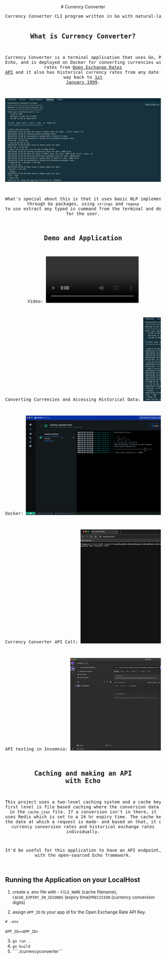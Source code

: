 <div align="center">
# Currency Converter
<pre>
Currency Converter CLI program written in Go with natural-language interpretation.

## What is Currency Converter?
Currency Converter is a terminal application that uses Go, Redis, Echo, and is deployed on Docker for converting currencies with exchange rates from [Open Exchange Rates API](https://openexchangerates.org/) and it also has historical currency rates from any date all the way back to [1st January 1999](https://docs.openexchangerates.org/reference/historical-json).

![scrnsht](assets/cc.png)

What's special about this is that it uses basic NLP implemented through Go packages, using ```strings``` and ```regexp``` to use extract any typed in command from the terminal and do conversions for the user.

## Demo and Application 
Video:
![video-demo](assets/demo.mp4)

Converting Currencies and Accessing Historical Data:
![cc](assets/cc.png)

Docker:
![Docker container](assets/container.png)

Currency Converter API Call:
![localhost](assets/lh.png)

API testing in Insomnia:
![insomnia](assets/insomnia.png)

## Caching and making an API with Echo 
This project uses a two-level caching system and a cache key. The first level is file based caching where the conversion data is stored on in the ```cache.json``` file. If a conversion isn't in there, it uses Redis which is set to a 24 hr expiry time. The cache key is to see the date at which a request is made- and based on that, it caches the currency conversion rates and historical exchange rates individually. 

It'd be useful for this application to have an API endpoint, made with the open-sourced Echo framework. 

</pre>

</div>

## Running the Application on your LocalHost
1. create a .env file with - `FILE_NAME` (cache filename), `CACHE_EXPIRY_IN_SECONDS` (expiry time)`PRECISION` (currency conversion digits)

2. assign `APP_ID` to your app id for the Open Exchange Rate API Key.
```
# .env

APP_ID=<APP_ID>
```
3. `go run .`
4. ```go build```
5. ````./currencyconverter```
